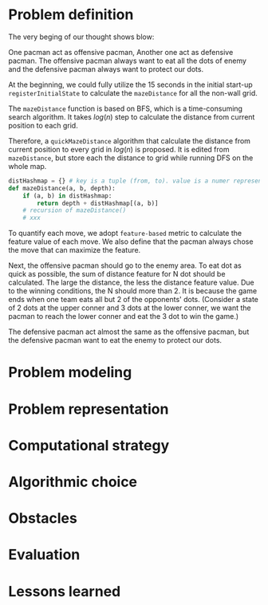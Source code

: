 # Problem definition
The very beging of our thought shows blow:

One pacman act as offensive pacman, Another one act as defensive pacman. The offensive pacman always want to eat all the dots of enemy and the defensive pacman always want to protect our dots.

At the beginning, we could fully utilize the 15 seconds in the initial start-up `registerInitialState` to calculate the `mazeDistance` for all the non-wall grid.

The `mazeDistance` function is based on BFS, which is a time-consuming search algorithm. It takes $log(n)$ step to calculate the distance from current position to each grid.

Therefore, a `quickMazeDistance` algorithm that calculate the distance from current position to every grid in $log(n)$ is proposed. It is edited from `mazeDistance`, but store each the distance to grid while running DFS on the whole map. 
```python
distHashmap = {} # key is a tuple (from, to). value is a numer represent distance
def mazeDistance(a, b, depth):
    if (a, b) in distHashmap:
        return depth + distHashmap[(a, b)]
    # recursion of mazeDistance()
    # xxx
```

To quantify each move, we adopt `feature-based` metric to calculate the feature value of each move. We also define that the pacman always chose the move that can maximize the feature.

Next, the offensive pacman should go to the enemy area. To eat dot as quick as possible, the sum of distance feature for N dot should be calculated. The large the distance, the less the distance feature value. Due to the winning conditions, the N should more than 2. It is because the game ends when one team eats all but 2 of the opponents' dots. (Consider a state of 2 dots at the upper conner and 3 dots at the lower conner, we want the pacman to reach the lower conner and eat the 3 dot to win the game.)

The defensive pacman act almost the same as the offensive pacman, but the defensive pacman want to eat the enemy to protect our dots.

# Problem modeling

# Problem representation

# Computational strategy

# Algorithmic choice

# Obstacles

# Evaluation

# Lessons learned

